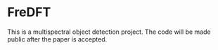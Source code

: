 # FreDFT

This is a multispectral object detection project. The code will be made public after the paper is accepted.
